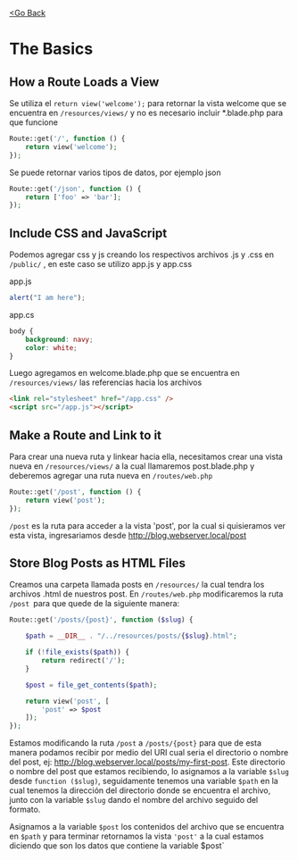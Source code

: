 [<Go Back](/README.md)

# The Basics

## How a Route Loads a View

Se utiliza el `return view('welcome');` para retornar la vista welcome que se encuentra en `/resources/views/` y no es necesario incluir \*.blade.php para que funcione

```php
Route::get('/', function () {
    return view('welcome');
});
```

Se puede retornar varios tipos de datos, por ejemplo json

```php
Route::get('/json', function () {
    return ['foo' => 'bar'];
});
```

## Include CSS and JavaScript

Podemos agregar css y js creando los respectivos archivos .js y .css en `/public/` , en este caso se utilizo app.js y app.css

app.js

```js
alert("I am here");
```

app.cs

```css
body {
    background: navy;
    color: white;
}
```

Luego agregamos en welcome.blade.php que se encuentra en `/resources/views/` las referencias hacia los archivos

```html
<link rel="stylesheet" href="/app.css" />
<script src="/app.js"></script>
```

## Make a Route and Link to it

Para crear una nueva ruta y linkear hacia ella, necesitamos crear una vista nueva en `/resources/views/` a la cual llamaremos post.blade.php y deberemos agregar una ruta nueva en `/routes/web.php`

```php
Route::get('/post', function () {
    return view('post');
});
```

`/post` es la ruta para acceder a la vista 'post', por la cual si quisieramos ver esta vista, ingresariamos desde http://blog.webserver.local/post

## Store Blog Posts as HTML Files

Creamos una carpeta llamada posts en `/resources/` la cual tendra los archivos .html de nuestros post. En `/routes/web.php` modificaremos la ruta `/post `para que quede de la siguiente manera:

```php
Route::get('/posts/{post}', function ($slug) {

    $path = __DIR__ . "/../resources/posts/{$slug}.html";

    if (!file_exists($path)) {
        return redirect('/');
    }

    $post = file_get_contents($path);

    return view('post', [
        'post' => $post
    ]);
});
```

Estamos modificando la ruta `/post` a `/posts/{post}` para que de esta manera podamos recibir por medio del URI cual seria el directorio o nombre del post, ej: http://blog.webserver.local/posts/my-first-post. Este directorio o nombre del post que estamos recibiendo, lo asignamos a la variable `$slug` desde `function ($slug)`, seguidamente tenemos una variable `$path` en la cual tenemos la dirección del directorio donde se encuentra el archivo, junto con la variable `$slug` dando el nombre del archivo seguido del formato.

Asignamos a la variable `$post` los contenidos del archivo que se encuentra en `$path` y para terminar retornamos la vista `'post'` a la cual estamos diciendo que son los datos que contiene la variable $post`
